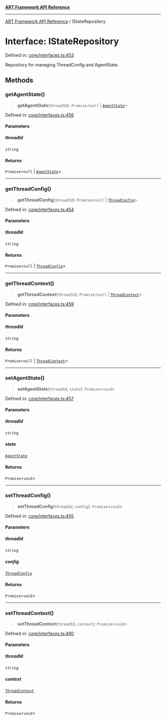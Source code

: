 [**ART Framework API Reference**](../README.md)

***

[ART Framework API Reference](../README.md) / IStateRepository

# Interface: IStateRepository

Defined in: [core/interfaces.ts:453](https://github.com/hashangit/ART/blob/0d5679913e70f07ec60f00c1f87b53a5f0bf6ddf/src/core/interfaces.ts#L453)

Repository for managing ThreadConfig and AgentState.

## Methods

### getAgentState()

> **getAgentState**(`threadId`): `Promise`\<`null` \| [`AgentState`](AgentState.md)\>

Defined in: [core/interfaces.ts:456](https://github.com/hashangit/ART/blob/0d5679913e70f07ec60f00c1f87b53a5f0bf6ddf/src/core/interfaces.ts#L456)

#### Parameters

##### threadId

`string`

#### Returns

`Promise`\<`null` \| [`AgentState`](AgentState.md)\>

***

### getThreadConfig()

> **getThreadConfig**(`threadId`): `Promise`\<`null` \| [`ThreadConfig`](ThreadConfig.md)\>

Defined in: [core/interfaces.ts:454](https://github.com/hashangit/ART/blob/0d5679913e70f07ec60f00c1f87b53a5f0bf6ddf/src/core/interfaces.ts#L454)

#### Parameters

##### threadId

`string`

#### Returns

`Promise`\<`null` \| [`ThreadConfig`](ThreadConfig.md)\>

***

### getThreadContext()

> **getThreadContext**(`threadId`): `Promise`\<`null` \| [`ThreadContext`](ThreadContext.md)\>

Defined in: [core/interfaces.ts:459](https://github.com/hashangit/ART/blob/0d5679913e70f07ec60f00c1f87b53a5f0bf6ddf/src/core/interfaces.ts#L459)

#### Parameters

##### threadId

`string`

#### Returns

`Promise`\<`null` \| [`ThreadContext`](ThreadContext.md)\>

***

### setAgentState()

> **setAgentState**(`threadId`, `state`): `Promise`\<`void`\>

Defined in: [core/interfaces.ts:457](https://github.com/hashangit/ART/blob/0d5679913e70f07ec60f00c1f87b53a5f0bf6ddf/src/core/interfaces.ts#L457)

#### Parameters

##### threadId

`string`

##### state

[`AgentState`](AgentState.md)

#### Returns

`Promise`\<`void`\>

***

### setThreadConfig()

> **setThreadConfig**(`threadId`, `config`): `Promise`\<`void`\>

Defined in: [core/interfaces.ts:455](https://github.com/hashangit/ART/blob/0d5679913e70f07ec60f00c1f87b53a5f0bf6ddf/src/core/interfaces.ts#L455)

#### Parameters

##### threadId

`string`

##### config

[`ThreadConfig`](ThreadConfig.md)

#### Returns

`Promise`\<`void`\>

***

### setThreadContext()

> **setThreadContext**(`threadId`, `context`): `Promise`\<`void`\>

Defined in: [core/interfaces.ts:460](https://github.com/hashangit/ART/blob/0d5679913e70f07ec60f00c1f87b53a5f0bf6ddf/src/core/interfaces.ts#L460)

#### Parameters

##### threadId

`string`

##### context

[`ThreadContext`](ThreadContext.md)

#### Returns

`Promise`\<`void`\>
